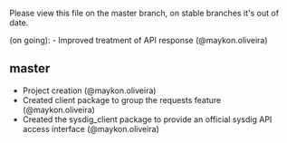Please view this file on the master branch, on stable branches it's out of date.

(on going):
    - Improved treatment of API response (@maykon.oliveira)
    
## master

   - Project creation (@maykon.oliveira)
   - Created client package to group the requests feature (@maykon.oliveira)
   - Created the sysdig_client package to provide an official sysdig API access interface (@maykon.oliveira)
